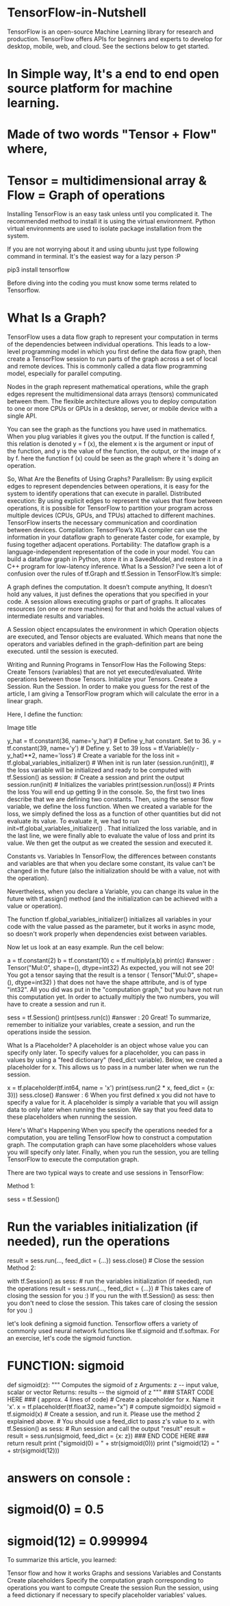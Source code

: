 # TensorFlow-in-Nutshell


TensorFlow is an open-source Machine Learning library for research and production. TensorFlow offers APIs for beginners and experts to develop for desktop, mobile, web, and cloud. See the sections below to get started.

# In Simple way, It's a end to end open source platform for machine learning.
# Made of two words "Tensor + Flow" where,
# Tensor = multidimensional array & Flow = Graph of operations 


Installing TensorFlow is an easy task unless until you complicated it. The recommended method to install it is using the virtual environment. Python virtual environments are used to isolate package installation from the system.

If you are not worrying about it and using ubuntu just type following command in terminal. It's the easiest way for a lazy person :P

pip3 install tensorflow

Before diving into the coding you must know some terms related to Tensorflow.

# What Is a Graph?
TensorFlow uses a data flow graph to represent your computation in terms of the dependencies between individual operations. This leads to a low-level programming model in which you first define the data flow graph, then create a TensorFlow session to run parts of the graph across a set of local and remote devices. This is commonly called a data flow programming model, especially for parallel computing.

Nodes in the graph represent mathematical operations, while the graph edges represent the multidimensional data arrays (tensors) communicated between them. The flexible architecture allows you to deploy computation to one or more CPUs or GPUs in a desktop, server, or mobile device with a single API.

You can see the graph as the functions you have used in mathematics. When you plug variables it gives you the output. If the function is called f, this relation is denoted y = f (x), the element x is the argument or input of the function, and y is the value of the function, the output, or the image of x by f. here the function f (x) could be seen as the graph where it 's doing an operation.

So, What Are the Benefits of Using Graphs?
Parallelism: By using explicit edges to represent dependencies between operations, it is easy for the system to identify operations that can execute in parallel.
Distributed execution: By using explicit edges to represent the values that flow between operations, it is possible for TensorFlow to partition your program across multiple devices (CPUs, GPUs, and TPUs) attached to different machines. TensorFlow inserts the necessary communication and coordination between devices.
Compilation: TensorFlow’s XLA compiler can use the information in your dataflow graph to generate faster code, for example, by fusing together adjacent operations.
Portability: The dataflow graph is a language-independent representation of the code in your model. You can build a dataflow graph in Python, store it in a SavedModel, and restore it in a C++ program for low-latency inference.
What Is a Session?
I’ve seen a lot of confusion over the rules of tf.Graph and tf.Session in TensorFlow.It’s simple:

A graph defines the computation. It doesn’t compute anything, It doesn’t hold any values, it just defines the operations that you specified in your code.
A session allows executing graphs or part of graphs. It allocates resources (on one or more machines) for that and holds the actual values of intermediate results and variables.

A Session object encapsulates the environment in which Operation objects are executed, and Tensor objects are evaluated. Which means that none the operators and variables defined in the graph-definition part are being executed. until the session is executed.

Writing and Running Programs in TensorFlow Has the Following Steps:
Create Tensors (variables) that are not yet executed/evaluated.
Write operations between those Tensors.
Initialize your Tensors.
Create a Session.
Run the Session.
In order to make you guess for the rest of the article, I am giving a TensorFlow program which will calculate the error in a linear graph.

Here, I define the function:

Image title

y_hat = tf.constant(36, name='y_hat')            # Define y_hat constant. Set to 36.
y = tf.constant(39, name='y')                    # Define y. Set to 39
loss = tf.Variable((y - y_hat)**2, name='loss')  # Create a variable for the loss
init = tf.global_variables_initializer()         # When init is run later (session.run(init)),
                                                 # the loss variable will be initialized and ready to be computed
with tf.Session() as session:                    # Create a session and print the output
    session.run(init)                            # Initializes the variables
    print(session.run(loss))                     # Prints the loss
You will end up getting 9 in the console. So, the first two lines describe that we are defining two constants. Then, using the sensor flow variable, we define the loss function. When we created a variable for the loss, we simply defined the loss as a function of other quantities but did not evaluate its value. To evaluate it, we had to run init=tf.global_variables_initializer() . That initialized the loss variable, and in the last line, we were finally able to evaluate the value of loss and print its value. We then get the output as we created the session and executed it.

Constants vs. Variables
In TensorFlow, the differences between constants and variables are that when you declare some constant, its value can't be changed in the future (also the initialization should be with a value, not with the operation).

Nevertheless, when you declare a Variable, you can change its value in the future with tf.assign() method (and the initialization can be achieved with a value or operation).

The function tf.global_variables_initializer() initializes all variables in your code with the value passed as the parameter, but it works in async mode, so doesn't work properly when dependencies exist between variables.

Now let us look at an easy example. Run the cell below:

a = tf.constant(2)
b = tf.constant(10)
c = tf.multiply(a,b)
print(c)
#answer : Tensor("Mul:0", shape=(), dtype=int32)
As expected, you will not see 20! You got a tensor saying that the result is a tensor ( Tensor("Mul:0", shape=(), dtype=int32) ) that does not have the shape attribute, and is of type "int32". All you did was put in the "computation graph," but you have not run this computation yet. In order to actually multiply the two numbers, you will have to create a session and run it.

sess = tf.Session()
print(sess.run(c))
#answer : 20
Great! To summarize, remember to initialize your variables, create a session, and run the operations inside the session.

What Is a Placeholder?
A placeholder is an object whose value you can specify only later. To specify values for a placeholder, you can pass in values by using a "feed dictionary" (feed_dict variable). Below, we created a placeholder for x. This allows us to pass in a number later when we run the session.

x = tf.placeholder(tf.int64, name = 'x')
print(sess.run(2 * x, feed_dict = {x: 3}))
sess.close()
#answer : 6
When you first defined x you did not have to specify a value for it. A placeholder is simply a variable that you will assign data to only later when running the session. We say that you feed data to these placeholders when running the session.

Here's What's Happening
When you specify the operations needed for a computation, you are telling TensorFlow how to construct a computation graph. The computation graph can have some placeholders whose values you will specify only later. Finally, when you run the session, you are telling TensorFlow to execute the computation graph.

There are two typical ways to create and use sessions in TensorFlow:

Method 1:

sess = tf.Session()
# Run the variables initialization (if needed), run the operations
result = sess.run(..., feed_dict = {...})
sess.close() # Close the session
Method 2:

with tf.Session() as sess:
    # run the variables initialization (if needed), run the operations
    result = sess.run(..., feed_dict = {...})
    # This takes care of closing the session for you :)
If you run the with tf.Session() as sess: then you don't need to close the session. This takes care of closing the session for you :)

let's look defining a sigmoid function. Tensorflow offers a variety of commonly used neural network functions like tf.sigmoid and tf.softmax. For an exercise, let's code the sigmoid function.

# FUNCTION: sigmoid
def sigmoid(z):
    """
    Computes the sigmoid of z
    Arguments:
    z -- input value, scalar or vector
    Returns: 
    results -- the sigmoid of z
    """
    ### START CODE HERE ### ( approx. 4 lines of code)
    # Create a placeholder for x. Name it 'x'.
    x = tf.placeholder(tf.float32, name="x")
    # compute sigmoid(x)
    sigmoid = tf.sigmoid(x)
    # Create a session, and run it. Please use the method 2 explained above. 
    # You should use a feed_dict to pass z's value to x. 
    with tf.Session() as sess: 
        # Run session and call the output "result"
        result = result = sess.run(sigmoid, feed_dict = {x: z})
    ### END CODE HERE ###
    return result
print ("sigmoid(0) = " + str(sigmoid(0)))
print ("sigmoid(12) = " + str(sigmoid(12)))
# answers on console :
# sigmoid(0) = 0.5
# sigmoid(12) = 0.999994
To summarize this article, you learned:

Tensor flow and how it works
Graphs and sessions
Variables and Constants
Create placeholders
Specify the computation graph corresponding to operations you want to compute
Create the session
Run the session, using a feed dictionary if necessary to specify placeholder variables' values.

